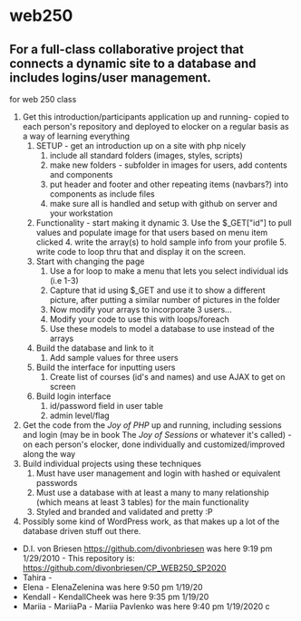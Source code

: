 # web250
## For a full-class collaborative project that connects a dynamic site to a database and includes logins/user management.
 for web 250 class
1. Get this introduction/participants application up and running- copied to each person's repository and deployed to elocker on a regular basis as a way of learning everything
   1. SETUP - get an introduction up on a site with php nicely
      1. include all standard folders (images, styles, scripts)
      1. make new folders - subfolder in images for users, add contents and components
      1. put header and footer and other repeating items (navbars?) into components as include files 
      1. make sure all is handled and setup with github on server and your workstation 
   1. Functionality - start making it dynamic
      3. Use the $_GET["id"] to pull values and populate image for that users based on menu item clicked
      4. write the array(s) to hold sample info from your profile
      5. write code to loop thru that and display it on the screen.
   1. Start with changing the page
      1. Use a for loop to make a menu that lets you select individual ids (i.e 1-3)
      1. Capture that id using $_GET and use it to show a different picture, after putting a similar number of pictures in the folder
      1. Now modify your arrays to incorporate 3 users...
      1. Modify your code to use this with loops/foreach
      1. Use these models to model a database to use instead of the arrays
   1. Build the database and link to it
      1. Add sample values for three users
   1. Build the interface for inputting users
      1. Create list of courses (id's and names) and use AJAX to get on screen
   1. Build login interface
      1. id/password field in user table
      2. admin level/flag 
1. Get the code from the _Joy of PHP_ up and running, including sessions and login (may be in book The _Joy of Sessions_ or whatever it's called) - on each person's elocker, done individually and customized/improved along the way
1. Build individual projects using these techniques
   1. Must have user management and login with hashed or equivalent passwords
   1. Must use a database with at least a many to many relationship (which means at least 3 tables) for the main functionality
   1. Styled and branded and validated and pretty :P
1. Possibly some kind of WordPress work, as that makes up a lot of the database driven stuff out there. 

 - D.I. von Briesen https://github.com/divonbriesen was here 9:19 pm 1/29/2010 - This repository is: https://github.com/divonbriesen/CP_WEB250_SP2020
 - Tahira - 
 - Elena - ElenaZelenina was here 9:50 pm 1/19/20
 - Kendall - KendallCheek was here 9:35 pm 1/19/20
 - Mariia - MariiaPa - Mariia Pavlenko was here 9:40 pm 1/19/2020
c
